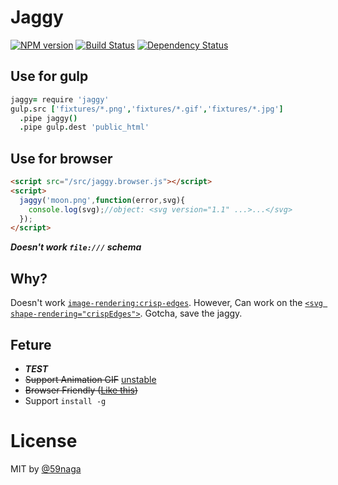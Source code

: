 # Jaggy
[![NPM version][npm-image]][npm]
[![Build Status][travis-image]][travis]
[![Dependency Status][depstat-image]][depstat]

## Use for gulp
```coffee
jaggy= require 'jaggy'
gulp.src ['fixtures/*.png','fixtures/*.gif','fixtures/*.jpg']
  .pipe jaggy()
  .pipe gulp.dest 'public_html'
```

## Use for browser
```html
<script src="/src/jaggy.browser.js"></script>
<script>
  jaggy('moon.png',function(error,svg){
    console.log(svg);//object: <svg version="1.1" ...>...</svg>
  });
</script>
```
***Doesn't work `file:///` schema***

## Why?
Doesn't work [`image-rendering:crisp-edges`](http://caniuse.com/#feat=css-crisp-edges).
However, Can work on the [`<svg shape-rendering="crispEdges">`](http://caniuse.com/#feat=svg).
Gotcha, save the jaggy.

## Feture
* ***TEST***
* <del>Support Animation GIF</del> <ins>unstable</ins>
* <del>Browser Friendly ([Like this](https://github.com/59naga/vectorizer/))</del>
* Support `install -g`

# License
MIT by [@59naga](https://twitter.com/horse_n_deer)

[npm-image]: https://badge.fury.io/js/jaggy.svg
[npm]: https://npmjs.org/package/jaggy
[travis-image]: https://travis-ci.org/59naga/jaggy.svg?branch=master
[travis]: https://travis-ci.org/59naga/jaggy
[depstat-image]: https://gemnasium.com/59naga/jaggy.svg
[depstat]: https://gemnasium.com/59naga/jaggy
